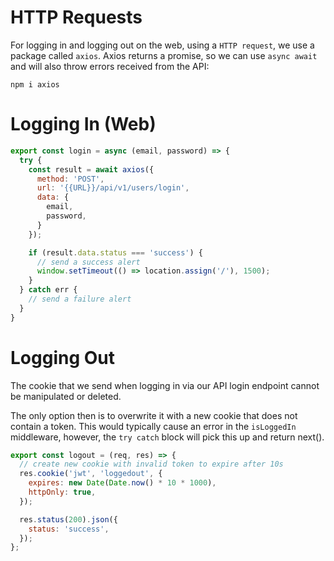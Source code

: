 # HTTP Requests
For logging in and logging out on the web, using a `HTTP request`, we use a package called `axios`. Axios returns a promise, so we can use `async await` and will also throw errors received from the API:

```
npm i axios
```


# Logging In (Web)


```js
export const login = async (email, password) => {
  try {
    const result = await axios({
      method: 'POST',
      url: '{{URL}}/api/v1/users/login',
      data: {
        email,
        password,
      }
    });

    if (result.data.status === 'success') {
      // send a success alert
      window.setTimeout(() => location.assign('/'), 1500);
    }
  } catch err {
    // send a failure alert
  }
}
```

# Logging Out

The cookie that we send when logging in via our API login endpoint cannot be manipulated or deleted. 

The only option then is to overwrite it with a new cookie that does not contain a token. This would typically cause an error in the `isLoggedIn` middleware, however, the `try catch` block will pick this up and return next().

```js
export const logout = (req, res) => {
  // create new cookie with invalid token to expire after 10s
  res.cookie('jwt', 'loggedout', {
    expires: new Date(Date.now() * 10 * 1000),
    httpOnly: true,
  });

  res.status(200).json({
    status: 'success',
  });
};
```
